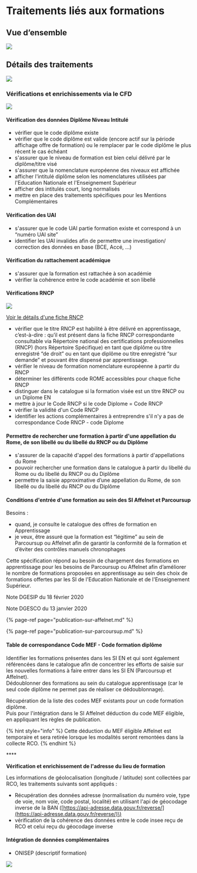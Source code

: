 # Traitements liés aux formations

## Vue d’ensemble

![](../../.gitbook/assets/f.png)

## Détails des traitements

![](../../.gitbook/assets/f1.png)

### Vérifications et enrichissements via le CFD

![](../../.gitbook/assets/cfd.png)

#### Vérification des données Diplôme Niveau Intitulé

* vérifier que le code diplôme existe
* vérifier que le code diplôme est valide \(encore actif sur la période affichage offre de formation\) ou le remplacer par le code diplôme le plus récent le cas échéant
* s'assurer que le niveau de formation est bien celui délivré par le diplôme/titre visé
* s'assurer que la nomenclature européenne des niveaux est affichée
* afficher l'intitulé diplôme selon les nomenclatures utilisées par l'Education Nationale et l'Enseignement Supérieur
* afficher des intitulés court, long normalisés
* mettre en place des traitements spécifiques pour les Mentions Complémentaires

#### Vérification des UAI

* s'assurer que le code UAI partie formation existe et correspond à un “numéro UAI site”
* identifier les UAI invalides afin de permettre une investigation/ correction des données en base \(BCE, Accé, ...\) 

#### Vérification du rattachement académique

* s'assurer que la formation est rattachée à son académie
* vérifier la cohérence entre le code académie et son libellé

#### Vérifications RNCP

![](../../.gitbook/assets/rncpformation.png)

[Voir le détails d'une fiche RNCP](../../tables-de-correspondances/documentation/rncp.md)



* vérifier que le titre RNCP est habilité à être délivré en apprentissage, c’est-à-dire : qu’il est présent dans la fiche RNCP correspondante consultable via Répertoire national des certifications professionnelles \(RNCP\) \(hors Répertoire Spécifique\) en tant que diplôme ou titre enregistré “de droit” ou en tant que diplôme ou titre enregistré “sur demande” et pouvant être dispensé par apprentissage.
* vérifier le niveau de formation nomenclature européenne à partir du RNCP
* déterminer les différents code ROME accessibles pour chaque fiche RNCP
* distinguer dans le catalogue si la formation visée est un titre RNCP ou un Diplome EN 
* mettre à jour le Code RNCP si le code Diplome = Code RNCP
* vérifier la validité d'un Code RNCP 
* identifier les actions complémentaires à entreprendre s'il n'y a pas de correspondance Code RNCP - code Diplome

#### Permettre de rechercher une formation à partir d'une appellation du Rome, de son libellé ou du libellé du RNCP ou du Diplôme

* s'assurer de la capacité d'appel des formations à partir d'appellations du Rome
* pouvoir rechercher une formation dans le catalogue à partir du libellé du Rome ou du libellé du RNCP ou du Diplôme
* permettre la saisie approximative d’une appellation du Rome, de son libellé ou du libellé du RNCP ou du Diplôme

#### Conditions d'entrée d'une formation au sein des SI Affelnet et Parcoursup

Besoins :   
- quand, je consulte le catalogue des offres de formation en Apprentissage  
- je veux, être assuré que la formation est “légitime” au sein de Parcoursup ou Affelnet afin de garantir la conformité de la formation et d’éviter des contrôles manuels chronophages

Cette spécification répond au besoin de chargement des formations en apprentissage pour les besoins de Parcoursup ou Affelnet afin d’améliorer le nombre de formations proposées en apprentissage au sein des choix de formations offertes par les SI de l'Education Nationale et de l'Enseignement Supérieur.

Note DGESIP du 18 février 2020

Note DGESCO du 13 janvier 2020

{% page-ref page="publication-sur-affelnet.md" %}

{% page-ref page="publication-sur-parcoursup.md" %}

#### Table de correspondance Code MEF - Code formation diplôme

Identifier les formations présentes dans les SI EN et qui sont également référencées dans le catalogue afin de concentrer les efforts de saisie sur les nouvelles formations à faire entrer dans les SI EN \(Parcoursup et Affelnet\).  
Dédoublonner des formations au sein du catalogue apprentissage \(car le seul code diplôme ne permet pas de réaliser ce dédoublonnage\).

Récupération de la liste des codes MEF existants pour un code formation diplôme.  
Puis pour l'intégration dans le SI Affelnet déduction du code MEF éligible, en appliquant les règles de publication.

{% hint style="info" %}
Cette déduction du MEF éligible Affelnet est temporaire et sera retirée lorsque les modalités seront remontées dans la collecte RCO.
{% endhint %}

\*\*\*\*

**Vérification et enrichissement de l'adresse du lieu de formation**

Les informations de géolocalisation \(longitude / latitude\) sont collectées par RCO, les traitements suivants sont appliqués :

* Récupération des données adresse \(normalisation du numéro voie, type de voie, nom voie, code postal, localité\) en utilisant l'api de géocodage inverse de la BAN \([https://api-adresse.data.gouv.fr/reverse/](https://api-adresse.data.gouv.fr/reverse/)\)
* vérification de la cohérence des données entre le code insee reçu de RCO et celui reçu du géocodage inverse

#### Intégration de données complémentaires

* ONISEP \(descriptif formation\)

![](../../.gitbook/assets/onisepformation.png)

